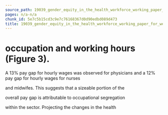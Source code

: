 ```yaml
---
source_path: 19039_gender_equity_in_the_health_workforce_working_paper_for_web_pdf.md
pages: n/a-n/a
chunk_id: 5e7c5b15cd3c9e7c76168367d0d90edbd089d473
title: 19039_gender_equity_in_the_health_workforce_working_paper_for_web_pdf
---
```

# occupation and working hours (Figure 3).

A 13% pay gap for hourly wages was observed for physicians and a 12% pay gap for hourly wages for nurses

and midwifes. This suggests that a sizeable portion of the

overall pay gap is attributable to occupational segregation

within the sector. Projecting the changes in the health
